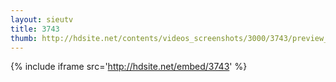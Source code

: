 ```yaml
---
layout: sieutv
title: 3743
thumb: http://hdsite.net/contents/videos_screenshots/3000/3743/preview_360p.mp4.jpg
---
```

{% include iframe src='http://hdsite.net/embed/3743' %}
 
